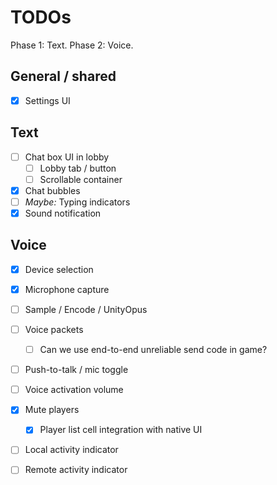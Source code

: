 ﻿# TODOs

Phase 1: Text. Phase 2: Voice.

## General / shared
- [X] Settings UI

## Text 

- [ ] Chat box UI in lobby
    - [ ] Lobby tab / button
    - [ ] Scrollable container
- [X] Chat bubbles
- [ ] *Maybe:* Typing indicators
- [X] Sound notification

## Voice 

- [X] Device selection
- [X] Microphone capture
- [ ] Sample / Encode / UnityOpus 
- [ ] Voice packets
  - [ ] Can we use end-to-end unreliable send code in game? 
- [ ] Push-to-talk / mic toggle
- [ ] Voice activation volume
- [X] Mute players
  - [X] Player list cell integration with native UI
- [ ] Local activity indicator
- [ ] Remote activity indicator


